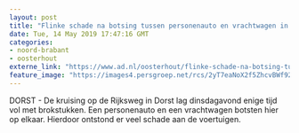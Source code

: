 ```yaml
---
layout: post
title: "Flinke schade na botsing tussen personenauto en vrachtwagen in Dorst"
date: Tue, 14 May 2019 17:47:16 GMT
categories: 
- noord-brabant 
- oosterhout 
externe_link: "https://www.ad.nl/oosterhout/flinke-schade-na-botsing-tussen-personenauto-en-vrachtwagen-in-dorst~a08da618/"
feature_image: "https://images4.persgroep.net/rcs/2yT7eaNoX2f5ZhcvBWf92Cc3AIU/diocontent/148374029/_fitwidth/400/?appId=21791a8992982cd8da851550a453bd7f&quality=0.7"
---
```


DORST - De kruising op de Rijksweg in Dorst lag dinsdagavond enige tijd vol met brokstukken. Een personenauto en een vrachtwagen botsten hier op elkaar. Hierdoor ontstond er veel schade aan de voertuigen.
